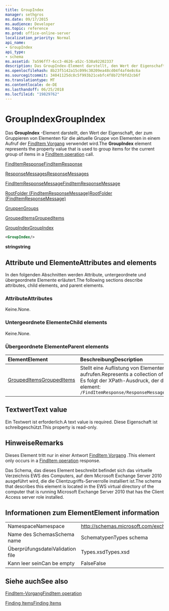 ```yaml
---
title: GroupIndex
manager: sethgros
ms.date: 09/17/2015
ms.audience: Developer
ms.topic: reference
ms.prod: office-online-server
localization_priority: Normal
api_name:
- GroupIndex
api_type:
- schema
ms.assetid: 7a596ff7-6cc3-4626-a52c-538a92202337
description: Das GroupIndex-Element darstellt, den Wert der Eigenschaft, der zum Gruppieren von Elementen für die aktuelle Gruppe von Elementen in einem Aufruf der FindItem Vorgang verwendet wird.
ms.openlocfilehash: 8b23f5142a15c099c30209ea48cd04f4af4e8c6a
ms.sourcegitcommit: 34041125dc8c5f993b21cebfc4f8b72f0fd2cb6f
ms.translationtype: MT
ms.contentlocale: de-DE
ms.lasthandoff: 06/25/2018
ms.locfileid: "19829762"
---
```

# <a name="groupindex"></a><span data-ttu-id="70c75-103">GroupIndex</span><span class="sxs-lookup"><span data-stu-id="70c75-103">GroupIndex</span></span>

<span data-ttu-id="70c75-104">Das **GroupIndex** -Element darstellt, den Wert der Eigenschaft, der zum Gruppieren von Elementen für die aktuelle Gruppe von Elementen in einem Aufruf der [FindItem Vorgang](finditem-operation.md) verwendet wird.</span><span class="sxs-lookup"><span data-stu-id="70c75-104">The **GroupIndex** element represents the property value that is used to group items for the current group of items in a [FindItem operation](finditem-operation.md) call.</span></span> 
  
[<span data-ttu-id="70c75-105">FindItemResponse</span><span class="sxs-lookup"><span data-stu-id="70c75-105">FindItemResponse</span></span>](finditemresponse.md)
  
[<span data-ttu-id="70c75-106">ResponseMessages</span><span class="sxs-lookup"><span data-stu-id="70c75-106">ResponseMessages</span></span>](responsemessages.md)
  
[<span data-ttu-id="70c75-107">FindItemResponseMessage</span><span class="sxs-lookup"><span data-stu-id="70c75-107">FindItemResponseMessage</span></span>](finditemresponsemessage.md)
  
[<span data-ttu-id="70c75-108">RootFolder (FindItemResponseMessage)</span><span class="sxs-lookup"><span data-stu-id="70c75-108">RootFolder (FindItemResponseMessage)</span></span>](rootfolder-finditemresponsemessage.md)
  
[<span data-ttu-id="70c75-109">Gruppen</span><span class="sxs-lookup"><span data-stu-id="70c75-109">Groups</span></span>](groups.md)
  
[<span data-ttu-id="70c75-110">GroupedItems</span><span class="sxs-lookup"><span data-stu-id="70c75-110">GroupedItems</span></span>](groupeditems.md)
  
[<span data-ttu-id="70c75-111">GroupIndex</span><span class="sxs-lookup"><span data-stu-id="70c75-111">GroupIndex</span></span>](groupindex.md)
  
```xml
<GroupIndex/>
```

 <span data-ttu-id="70c75-112">**string**</span><span class="sxs-lookup"><span data-stu-id="70c75-112">**string**</span></span>
## <a name="attributes-and-elements"></a><span data-ttu-id="70c75-113">Attribute und Elemente</span><span class="sxs-lookup"><span data-stu-id="70c75-113">Attributes and elements</span></span>

<span data-ttu-id="70c75-114">In den folgenden Abschnitten werden Attribute, untergeordnete und übergeordnete Elemente erläutert.</span><span class="sxs-lookup"><span data-stu-id="70c75-114">The following sections describe attributes, child elements, and parent elements.</span></span>
  
### <a name="attributes"></a><span data-ttu-id="70c75-115">Attribute</span><span class="sxs-lookup"><span data-stu-id="70c75-115">Attributes</span></span>

<span data-ttu-id="70c75-116">Keine.</span><span class="sxs-lookup"><span data-stu-id="70c75-116">None.</span></span>
  
### <a name="child-elements"></a><span data-ttu-id="70c75-117">Untergeordnete Elemente</span><span class="sxs-lookup"><span data-stu-id="70c75-117">Child elements</span></span>

<span data-ttu-id="70c75-118">Keine.</span><span class="sxs-lookup"><span data-stu-id="70c75-118">None.</span></span>
  
### <a name="parent-elements"></a><span data-ttu-id="70c75-119">Übergeordnete Elemente</span><span class="sxs-lookup"><span data-stu-id="70c75-119">Parent elements</span></span>

|<span data-ttu-id="70c75-120">**Element**</span><span class="sxs-lookup"><span data-stu-id="70c75-120">**Element**</span></span>|<span data-ttu-id="70c75-121">**Beschreibung**</span><span class="sxs-lookup"><span data-stu-id="70c75-121">**Description**</span></span>|
|:-----|:-----|
|[<span data-ttu-id="70c75-122">GroupedItems</span><span class="sxs-lookup"><span data-stu-id="70c75-122">GroupedItems</span></span>](groupeditems.md) <br/> |<span data-ttu-id="70c75-123">Stellt eine Auflistung von Elementen, die das Ergebnis einer gruppierten [FindItem Vorgang](finditem-operation.md) sind aufrufen.</span><span class="sxs-lookup"><span data-stu-id="70c75-123">Represents a collection of items that are the result of a grouped [FindItem operation](finditem-operation.md) call.</span></span>  <br/> <span data-ttu-id="70c75-124">Es folgt der XPath-Ausdruck, der dieses Element:</span><span class="sxs-lookup"><span data-stu-id="70c75-124">The following is the XPath expression to this element:</span></span>  <br/>  `/FindItemResponse/ResponseMessages/FindItemResponseMessage/RootFolder/Groups/GroupedItems[i]` <br/> |
   
## <a name="text-value"></a><span data-ttu-id="70c75-125">Textwert</span><span class="sxs-lookup"><span data-stu-id="70c75-125">Text value</span></span>

<span data-ttu-id="70c75-126">Ein Textwert ist erforderlich.</span><span class="sxs-lookup"><span data-stu-id="70c75-126">A text value is required.</span></span> <span data-ttu-id="70c75-127">Diese Eigenschaft ist schreibgeschützt.</span><span class="sxs-lookup"><span data-stu-id="70c75-127">This property is read-only.</span></span>
  
## <a name="remarks"></a><span data-ttu-id="70c75-128">Hinweise</span><span class="sxs-lookup"><span data-stu-id="70c75-128">Remarks</span></span>

<span data-ttu-id="70c75-129">Dieses Element tritt nur in einer Antwort [FindItem Vorgang](finditem-operation.md) .</span><span class="sxs-lookup"><span data-stu-id="70c75-129">This element only occurs in a [FindItem operation](finditem-operation.md) response.</span></span> 
  
<span data-ttu-id="70c75-130">Das Schema, das dieses Element beschreibt befindet sich das virtuelle Verzeichnis EWS des Computers, auf dem Microsoft Exchange Server 2010 ausgeführt wird, die die Clientzugriffs-Serverrolle installiert ist.</span><span class="sxs-lookup"><span data-stu-id="70c75-130">The schema that describes this element is located in the EWS virtual directory of the computer that is running Microsoft Exchange Server 2010 that has the Client Access server role installed.</span></span>
  
## <a name="element-information"></a><span data-ttu-id="70c75-131">Informationen zum Element</span><span class="sxs-lookup"><span data-stu-id="70c75-131">Element information</span></span>

|||
|:-----|:-----|
|<span data-ttu-id="70c75-132">Namespace</span><span class="sxs-lookup"><span data-stu-id="70c75-132">Namespace</span></span>  <br/> |http://schemas.microsoft.com/exchange/services/2006/types  <br/> |
|<span data-ttu-id="70c75-133">Name des Schemas</span><span class="sxs-lookup"><span data-stu-id="70c75-133">Schema name</span></span>  <br/> |<span data-ttu-id="70c75-134">Schematypen</span><span class="sxs-lookup"><span data-stu-id="70c75-134">Types schema</span></span>  <br/> |
|<span data-ttu-id="70c75-135">Überprüfungsdatei</span><span class="sxs-lookup"><span data-stu-id="70c75-135">Validation file</span></span>  <br/> |<span data-ttu-id="70c75-136">Types.xsd</span><span class="sxs-lookup"><span data-stu-id="70c75-136">Types.xsd</span></span>  <br/> |
|<span data-ttu-id="70c75-137">Kann leer sein</span><span class="sxs-lookup"><span data-stu-id="70c75-137">Can be empty</span></span>  <br/> |<span data-ttu-id="70c75-138">False</span><span class="sxs-lookup"><span data-stu-id="70c75-138">False</span></span>  <br/> |
   
## <a name="see-also"></a><span data-ttu-id="70c75-139">Siehe auch</span><span class="sxs-lookup"><span data-stu-id="70c75-139">See also</span></span>



[<span data-ttu-id="70c75-140">FindItem-Vorgang</span><span class="sxs-lookup"><span data-stu-id="70c75-140">FindItem operation</span></span>](finditem-operation.md)


[<span data-ttu-id="70c75-141">Finding Items</span><span class="sxs-lookup"><span data-stu-id="70c75-141">Finding Items</span></span>](http://msdn.microsoft.com/library/63af1f9c-464b-4fca-9ae3-3d60f24ca93c%28Office.15%29.aspx)

